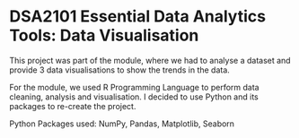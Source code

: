 # DSA2101 Essential Data Analytics Tools: Data Visualisation

This project was part of the module, where we had to analyse a dataset and provide 3 data visualisations to show the trends in the data.

For the module, we used R Programming Language to perform data cleaning, analysis and visualisation. I decided to use Python and its packages to re-create the project.

Python Packages used: NumPy, Pandas, Matplotlib, Seaborn
